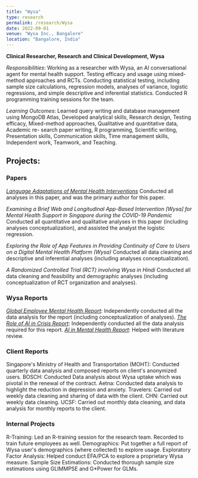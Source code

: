 ```yaml
---
title: "Wysa"
type: research
permalink: /research/Wysa
date: 2022-09-01
venue: "Wysa Inc., Bangalore"
location: "Bangalore, India"
---
```


**Clinical Researcher, Research and Clinical Development, Wysa**

*Responsibilities*: Working as a researcher with Wysa, an AI conversational agent for mental health support. Testing
efficacy and usage using mixed-method approaches and RCTs. Conducting statistical testing, including sample size
calculations, regression models, analyses of variance, logistic regressions, and simple descriptive and inferential statistics. Conducted R programming training sessions for the team.

*Learning Outcomes*: Learned query writing and database management using MongoDB Atlas, Developed analytical
skills, Research design, Testing efficacy, Mixed-method approaches, Qualitative and quantitative data, Academic re-
search paper writing, R programming, Scientific writing, Presentation skills, Communication skills, Time management
skills, Independent work, Teamwork, and Teaching.

## Projects:
### Papers
*[Language Adaptations of Mental Health Interventions](https://pubmed.ncbi.nlm.nih.gov/38798884/)*
Conducted all analyses in this paper, and was the primary author for this paper. 

*Examining a Brief Web and Longitudinal App-Based Intervention [Wysa] for Mental Health Support in Singapore during the COVID-19 Pandemic*
Conducted all quantitative and qualitative analyses in this paper (including analyses conceptualization), and assisted the analyst the logistic regression.

*Exploring the Role of App Features in Providing Continuity of Care to Users on a Digital Mental Health Platform (Wysa)*
Conducted all data cleaning and descriptive and inferential analyses (including analyses conceptualization). 

*A Randomized Controlled Trial (RCT) involving Wysa in Hindi*
Conducted all data cleaning and feasibility and demographic analyses (including conceptualization of RCT organization and analyses). 

### Wysa Reports
*[Global Employee Mental Health Report](http://www.wysa.com/2023-emhr)*: Independently conducted all the data analysis for the report (including conceptualization of analyses).
*[The Role of AI in Crisis Report](https://www.wysa.com/role-of-ai-in-sos)*: Independently conducted all the data analysis required for this report.
*[AI in Mental Health Report](https://www.wysa.com/conversational-ai)*: Helped with literature review.

### Client Reports
Singapore's Ministry of Health and Transportation (MOHT): Conducted quarterly data analysis and composed reports on client's anonymized users.
BOSCH: Conducted Data analysis about Wysa uptake which was pivotal in the renewal of the contract. 
Aetna: Conducted data analysis to highlight the reduction in depression and anxiety.
Travelers: Carried out weekly data cleaning and sharing of data with the client.
CHN: Carried out weekly data cleaning.
UCSF: Carried out monthly data cleaning, and data analysis for monthly reports to the client.

### Internal Projects
R-Training: Led an R-training session for the research team. Recorded to train future employees as well.
Demographics: Put together a full report of Wysa user's demographics (where collected) to explore usage.
Exploratory Factor Analysis: Helped conduct EFA/PCA to explore a proprietary Wysa measure. 
Sample Size Estimations: Conducted thorough sample size estimations using GLIMMPSE and G*Power for GLMs.
